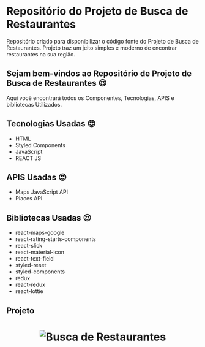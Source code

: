 # Repositório do Projeto de Busca de Restaurantes

Repositório criado para disponibilizar o código fonte do Projeto de Busca de Restaurantes.
Projeto traz um jeito simples e moderno de encontrar restaurantes na sua região.

## Sejam bem-vindos ao Repositório de Projeto de Busca de Restaurantes :heart_eyes:

Aqui você encontrará todos os Componentes, Tecnologias, APIS e bibliotecas Utilizados.

## Tecnologias Usadas :heart_eyes:

- HTML
- Styled Components
- JavaScript
- REACT JS

## APIS Usadas :heart_eyes:

- Maps JavaScript API
- Places API

## Bibliotecas Usadas :heart_eyes:

- react-maps-google
- react-rating-starts-components
- react-slick
- react-material-icon
- react-text-field
- styled-reset
- styled-components
- redux
- react-redux
- react-lottie

## Projeto

<h1 align="center">
    <img alt="Busca de Restaurantes" title="Projeto Restaurante" src="https://github.com/ViniciusLima7/busca-de-restaurantes/blob/master/img/projeto.png" />
</h1>

